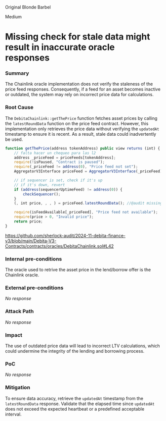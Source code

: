 Original Blonde Barbel

Medium

# Missing check for stale data might result in inaccurate oracle responses

### Summary

The Chainlink oracle implementation does not verify the staleness of the price feed responses. Consequently, if a feed for an asset becomes inactive or outdated, the system may rely on incorrect price data for calculations.

### Root Cause

The `DebitaChainlink::getThePrice` function fetches asset prices by calling the `latestRoundData` function on the price feed contract. However, this implementation only retrieves the price data without verifying the `updatedAt` timestamp to ensure it is recent. As a result, stale data could inadvertently be used.

```javascript
function getThePrice(address tokenAddress) public view returns (int) {
    // falta hacer un chequeo para las l2
    address _priceFeed = priceFeeds[tokenAddress];
    require(!isPaused, "Contract is paused");
    require(_priceFeed != address(0), "Price feed not set");
    AggregatorV3Interface priceFeed = AggregatorV3Interface(_priceFeed);

    // if sequencer is set, check if it's up
    // if it's down, revert
    if (address(sequencerUptimeFeed) != address(0)) {
        checkSequencer();
    }
    (, int price, , , ) = priceFeed.latestRoundData(); //@audit missing check for stale data

    require(isFeedAvailable[_priceFeed], "Price feed not available");
    require(price > 0, "Invalid price");
    return price;
}
```

https://github.com/sherlock-audit/2024-11-debita-finance-v3/blob/main/Debita-V3-Contracts/contracts/oracles/DebitaChainlink.sol#L42

### Internal pre-conditions

The oracle used to retrive the asset price in the lend/borrow offer is the Chainlink oracle.

### External pre-conditions

_No response_

### Attack Path

_No response_

### Impact

The use of outdated price data will lead to incorrect LTV calculations, which could undermine the integrity of the lending and borrowing process.

### PoC

_No response_

### Mitigation

To ensure data accuracy, retrieve the `updatedAt` timestamp from the `latestRoundData` response. Validate that the elapsed time since `updatedAt` does not exceed the expected heartbeat or a predefined acceptable interval. 

